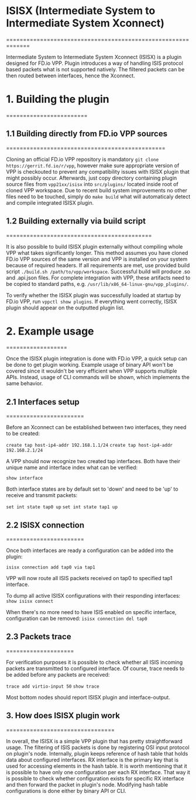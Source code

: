 # ISISX (Intermediate System to Intermediate System Xconnect)
=============================================================

Intermediate System to Intermediate System Xconnect (ISISX) is a plugin designed for FD.io VPP.
Plugin introduces a way of handling ISIS protocol based packets what is not supported natively.
The filtered packets can be then routed between interfaces, hence the Xconnect.


# 1. Building the plugin
========================

## 1.1 Building directly from FD.io VPP sources
===============================================

Cloning an official FD.io VPP repository is mandatory `git clone https://gerrit.fd.io/r/vpp`,
however make sure appropriate version of VPP is checkouted to prevent any compatibility
issues with ISISX plugin that might possibly occur. Afterwards, just copy directory containing
plugin source files from `vpp21xx/isisx` into `src/plugins/` located inside root of cloned
VPP workspace. Due to recent build system improvements no other files need to be touched,
simply do `make build` what will automaticaly detect and compile integrated ISISX plugin.


## 1.2 Building externally via build script
===========================================

It is also possible to build ISISX plugin externally without compiling whole VPP what takes
significantly longer. This method assumes you have cloned FD.io VPP sources of the same
version and VPP is installed on your system because of required headers. If all requirements
are met, use provided build script `./build.sh /path/to/vpp/workspace`. Successful build will
produce .so and .api.json files. For complete integration with VPP, these artifacts need to be
copied to standard paths, e.g. `/usr/lib/x86_64-linux-gnu/vpp_plugins/`.

To verify whether the ISISX plugin was successfully loaded at startup by FD.io VPP,
run `vppctl show plugins`. If everything went correctly, ISISX plugin should appear
on the outputted plugin list.


# 2. Example usage
==================

Once the ISISX plugin integration is done with FD.io VPP, a quick setup can be done to get
plugin working. Example usage of binary API won't be covered since it wouldn't be very 
efficient when VPP supports multiple APIs. Instead, usage of CLI commands will be shown,
which implements the same behavior.


## 2.1 Interfaces setup
=======================

Before an Xconnect can be established between two interfaces, they need to be created:

`create tap host-ip4-addr 192.168.1.1/24`
`create tap host-ip4-addr 192.168.2.1/24`

A VPP should now recognize two created tap interfaces. Both have their unique name and interface index what can be verified:

`show interface`

Both interface states are by default set to 'down' and need to be 'up' to receive and transmit packets:

`set int state tap0 up`
`set int state tap1 up`


## 2.2 ISISX connection
=======================

Once both interfaces are ready a configuration can be added into the plugin:

`isisx connection add tap0 via tap1`

VPP will now route all ISIS packets received on tap0 to specified tap1 interface.

To dump all active ISISX configurations with their responding interfaces:
`show isisx connect`

When there's no more need to have ISIS enabled on specific interface, configuration can be removed:
`isisx connection del tap0`


## 2.3 Packets trace
====================

For verification purposes it is possible to check whether all ISIS incoming packets are transmitted
to configured interface. Of course, trace needs to be added before any packets are received:

`trace add virtio-input 50`
`show trace`

Most bottom nodes should report ISISX plugin and interface-output.


## 3. How does ISISX plugin work
================================

In overall, the ISISX is a simple VPP plugin that has pretty straightforward usage. The filtering
of ISIS packets is done by registering OSI input protocol on plugin's node. Internally, plugin
keeps reference of hash table that holds data about configured interfaces. RX interface is
the primary key that is used for accessing elements in the hash table. It is worth mentioning
that it is possible to have only one configuration per each RX interface. That way it is possible
to check whether configuration exists for specific RX interface and then forward the packet
in plugin's node. Modifying hash table configurations is done either by binary API or CLI.
